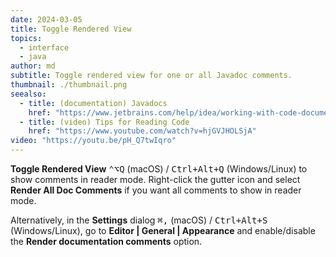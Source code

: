 ```yaml
---
date: 2024-03-05
title: Toggle Rendered View
topics:
  - interface
  - java
author: md
subtitle: Toggle rendered view for one or all Javadoc comments.
thumbnail: ./thumbnail.png
seealso:
  - title: (documentation) Javadocs
    href: "https://www.jetbrains.com/help/idea/working-with-code-documentation.html"
  - title: (video) Tips for Reading Code
    href: "https://www.youtube.com/watch?v=hjGVJHOLSjA"
video: "https://youtu.be/pH_Q7twIqro"
---
```


**Toggle Rendered View** <kbd>⌃⌥Q</kbd> (macOS) / <kbd>Ctrl+Alt+Q</kbd> (Windows/Linux) to show comments in reader mode. Right-click the gutter icon and select **Render All Doc Comments** if you want all comments to show in reader mode.

Alternatively, in the **Settings** dialog <kbd>⌘,</kbd> (macOS) / <kbd>Ctrl+Alt+S</kbd> (Windows/Linux), go to **Editor | General | Appearance** and enable/disable the **Render documentation comments** option.
